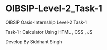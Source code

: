 # OIBSIP-Level-2_Task-1
OIBSIP Oasis-Internship Level-2 Task-1 

Task-1 : Calculator Using HTML , CSS , JS

Develop By Siddhant Singh 
